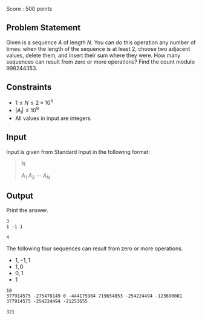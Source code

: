Score : $500$ points

## Problem Statement

Given is a sequence $A$ of length $N$.
You can do this operation any number of times: when the length of the sequence is at least $2$, choose two adjacent values, delete them, and insert their sum where they were.
How many sequences can result from zero or more operations? Find the count modulo $998244353$.

## Constraints

- $1 \leq N \leq 2\times 10^5$
- $|A_i| \leq 10^9$
- All values in input are integers.

## Input

Input is given from Standard Input in the following format:

> $N$
> 
> $A_1$ $A_2$ $\cdots$ $A_N$

## Output

Print the answer.

```input1
3
1 -1 1
```

```output1
4
```

The following four sequences can result from zero or more operations.

- ${1,-1,1}$
- ${1,0}$
- ${0,1}$
- ${1}$

```input2
10
377914575 -275478149 0 -444175904 719654053 -254224494 -123690081 377914575 -254224494 -21253655
```

```output2
321
```